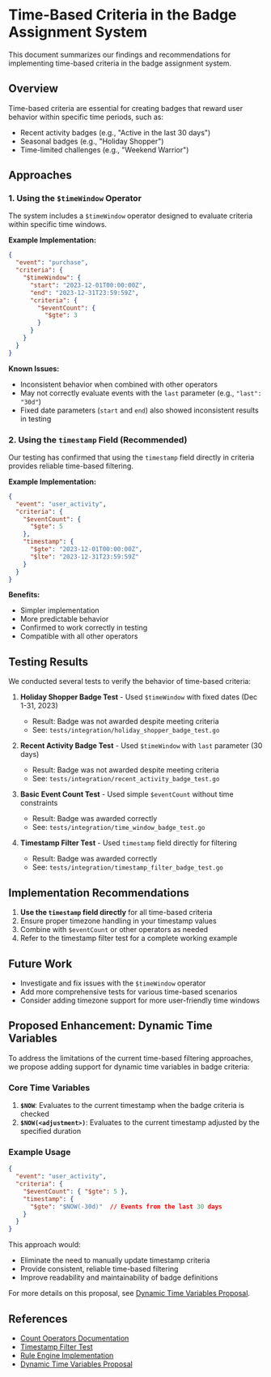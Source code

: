 # Time-Based Criteria in the Badge Assignment System

This document summarizes our findings and recommendations for implementing time-based criteria in the badge assignment system.

## Overview

Time-based criteria are essential for creating badges that reward user behavior within specific time periods, such as:
- Recent activity badges (e.g., "Active in the last 30 days")
- Seasonal badges (e.g., "Holiday Shopper")
- Time-limited challenges (e.g., "Weekend Warrior")

## Approaches

### 1. Using the `$timeWindow` Operator

The system includes a `$timeWindow` operator designed to evaluate criteria within specific time windows.

**Example Implementation:**
```json
{
  "event": "purchase",
  "criteria": {
    "$timeWindow": {
      "start": "2023-12-01T00:00:00Z",
      "end": "2023-12-31T23:59:59Z",
      "criteria": {
        "$eventCount": {
          "$gte": 3
        }
      }
    }
  }
}
```

**Known Issues:**
- Inconsistent behavior when combined with other operators
- May not correctly evaluate events with the `last` parameter (e.g., `"last": "30d"`)
- Fixed date parameters (`start` and `end`) also showed inconsistent results in testing

### 2. Using the `timestamp` Field (Recommended)

Our testing has confirmed that using the `timestamp` field directly in criteria provides reliable time-based filtering.

**Example Implementation:**
```json
{
  "event": "user_activity",
  "criteria": {
    "$eventCount": {
      "$gte": 5
    },
    "timestamp": {
      "$gte": "2023-12-01T00:00:00Z",
      "$lte": "2023-12-31T23:59:59Z"
    }
  }
}
```

**Benefits:**
- Simpler implementation
- More predictable behavior
- Confirmed to work correctly in testing
- Compatible with all other operators

## Testing Results

We conducted several tests to verify the behavior of time-based criteria:

1. **Holiday Shopper Badge Test** - Used `$timeWindow` with fixed dates (Dec 1-31, 2023)
   - Result: Badge was not awarded despite meeting criteria
   - See: `tests/integration/holiday_shopper_badge_test.go`

2. **Recent Activity Badge Test** - Used `$timeWindow` with `last` parameter (30 days)
   - Result: Badge was not awarded despite meeting criteria
   - See: `tests/integration/recent_activity_badge_test.go`

3. **Basic Event Count Test** - Used simple `$eventCount` without time constraints
   - Result: Badge was awarded correctly
   - See: `tests/integration/time_window_badge_test.go`

4. **Timestamp Filter Test** - Used `timestamp` field directly for filtering
   - Result: Badge was awarded correctly
   - See: `tests/integration/timestamp_filter_badge_test.go`

## Implementation Recommendations

1. **Use the `timestamp` field directly** for all time-based criteria
2. Ensure proper timezone handling in your timestamp values
3. Combine with `$eventCount` or other operators as needed
4. Refer to the timestamp filter test for a complete working example

## Future Work

- Investigate and fix issues with the `$timeWindow` operator
- Add more comprehensive tests for various time-based scenarios
- Consider adding timezone support for more user-friendly time windows

## Proposed Enhancement: Dynamic Time Variables

To address the limitations of the current time-based filtering approaches, we propose adding support for dynamic time variables in badge criteria:

### Core Time Variables

1. **`$NOW`**: Evaluates to the current timestamp when the badge criteria is checked
2. **`$NOW(<adjustment>)`**: Evaluates to the current timestamp adjusted by the specified duration

### Example Usage

```json
{
  "event": "user_activity",
  "criteria": {
    "$eventCount": { "$gte": 5 },
    "timestamp": {
      "$gte": "$NOW(-30d)"  // Events from the last 30 days
    }
  }
}
```

This approach would:
- Eliminate the need to manually update timestamp criteria
- Provide consistent, reliable time-based filtering
- Improve readability and maintainability of badge definitions

For more details on this proposal, see [Dynamic Time Variables Proposal](DYNAMIC_TIME_VARIABLES.md).

## References

- [Count Operators Documentation](COUNT_OPERATORS.md)
- [Timestamp Filter Test](/tests/integration/timestamp_filter_badge_test.go)
- [Rule Engine Implementation](/internal/engine/rule_engine.go)
- [Dynamic Time Variables Proposal](DYNAMIC_TIME_VARIABLES.md) 
